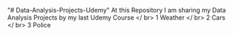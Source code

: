 "# Data-Analysis-Projects-Udemy" 
At this Repository I am sharing my Data Analysis Projects by my last Udemy Course </ br>
1 Weather </ br>
2 Cars </ br>
3 Police
